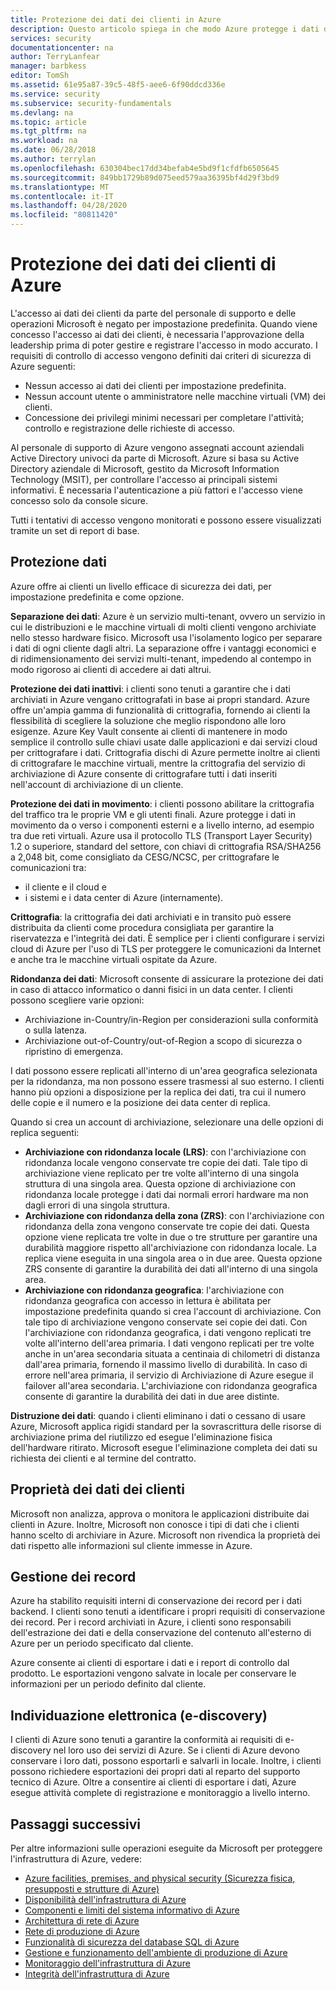 ```yaml
---
title: Protezione dei dati dei clienti in Azure
description: Questo articolo spiega in che modo Azure protegge i dati dei clienti.
services: security
documentationcenter: na
author: TerryLanfear
manager: barbkess
editor: TomSh
ms.assetid: 61e95a87-39c5-48f5-aee6-6f90ddcd336e
ms.service: security
ms.subservice: security-fundamentals
ms.devlang: na
ms.topic: article
ms.tgt_pltfrm: na
ms.workload: na
ms.date: 06/28/2018
ms.author: terrylan
ms.openlocfilehash: 630304bec17dd34befab4e5bd9f1cfdfb6505645
ms.sourcegitcommit: 849bb1729b89d075eed579aa36395bf4d29f3bd9
ms.translationtype: MT
ms.contentlocale: it-IT
ms.lasthandoff: 04/28/2020
ms.locfileid: "80811420"
---
```

# <a name="azure-customer-data-protection"></a>Protezione dei dati dei clienti di Azure   
L'accesso ai dati dei clienti da parte del personale di supporto e delle operazioni Microsoft è negato per impostazione predefinita. Quando viene concesso l'accesso ai dati dei clienti, è necessaria l'approvazione della leadership prima di poter gestire e registrare l'accesso in modo accurato. I requisiti di controllo di accesso vengono definiti dai criteri di sicurezza di Azure seguenti:

- Nessun accesso ai dati dei clienti per impostazione predefinita.
- Nessun account utente o amministratore nelle macchine virtuali (VM) dei clienti.
- Concessione dei privilegi minimi necessari per completare l'attività; controllo e registrazione delle richieste di accesso.

Al personale di supporto di Azure vengono assegnati account aziendali Active Directory univoci da parte di Microsoft. Azure si basa su Active Directory aziendale di Microsoft, gestito da Microsoft Information Technology (MSIT), per controllare l'accesso ai principali sistemi informativi. È necessaria l'autenticazione a più fattori e l'accesso viene concesso solo da console sicure.

Tutti i tentativi di accesso vengono monitorati e possono essere visualizzati tramite un set di report di base.

## <a name="data-protection"></a>Protezione dati
Azure offre ai clienti un livello efficace di sicurezza dei dati, per impostazione predefinita e come opzione.

**Separazione dei dati**: Azure è un servizio multi-tenant, ovvero un servizio in cui le distribuzioni e le macchine virtuali di molti clienti vengono archiviate nello stesso hardware fisico. Microsoft usa l'isolamento logico per separare i dati di ogni cliente dagli altri. La separazione offre i vantaggi economici e di ridimensionamento dei servizi multi-tenant, impedendo al contempo in modo rigoroso ai clienti di accedere ai dati altrui.

**Protezione dei dati inattivi**: i clienti sono tenuti a garantire che i dati archiviati in Azure vengano crittografati in base ai propri standard. Azure offre un'ampia gamma di funzionalità di crittografia, fornendo ai clienti la flessibilità di scegliere la soluzione che meglio rispondono alle loro esigenze. Azure Key Vault consente ai clienti di mantenere in modo semplice il controllo sulle chiavi usate dalle applicazioni e dai servizi cloud per crittografare i dati. Crittografia dischi di Azure permette inoltre ai clienti di crittografare le macchine virtuali, mentre la crittografia del servizio di archiviazione di Azure consente di crittografare tutti i dati inseriti nell'account di archiviazione di un cliente.

**Protezione dei dati in movimento**: i clienti possono abilitare la crittografia del traffico tra le proprie VM e gli utenti finali. Azure protegge i dati in movimento da o verso i componenti esterni e a livello interno, ad esempio tra due reti virtuali. Azure usa il protocollo TLS (Transport Layer Security) 1.2 o superiore, standard del settore, con chiavi di crittografia RSA/SHA256 a 2,048 bit, come consigliato da CESG/NCSC, per crittografare le comunicazioni tra:

- il cliente e il cloud e
- i sistemi e i data center di Azure (internamente).

**Crittografia**: la crittografia dei dati archiviati e in transito può essere distribuita da clienti come procedura consigliata per garantire la riservatezza e l'integrità dei dati. È semplice per i clienti configurare i servizi cloud di Azure per l'uso di TLS per proteggere le comunicazioni da Internet e anche tra le macchine virtuali ospitate da Azure.

**Ridondanza dei dati**: Microsoft consente di assicurare la protezione dei dati in caso di attacco informatico o danni fisici in un data center. I clienti possono scegliere varie opzioni:

- Archiviazione in-Country/in-Region per considerazioni sulla conformità o sulla latenza.
- Archiviazione out-of-Country/out-of-Region a scopo di sicurezza o ripristino di emergenza.

I dati possono essere replicati all'interno di un'area geografica selezionata per la ridondanza, ma non possono essere trasmessi al suo esterno. I clienti hanno più opzioni a disposizione per la replica dei dati, tra cui il numero delle copie e il numero e la posizione dei data center di replica.

Quando si crea un account di archiviazione, selezionare una delle opzioni di replica seguenti:

- **Archiviazione con ridondanza locale (LRS)**: con l'archiviazione con ridondanza locale vengono conservate tre copie dei dati. Tale tipo di archiviazione viene replicato per tre volte all'interno di una singola struttura di una singola area. Questa opzione di archiviazione con ridondanza locale protegge i dati dai normali errori hardware ma non dagli errori di una singola struttura.
- **Archiviazione con ridondanza della zona (ZRS)**: con l'archiviazione con ridondanza della zona vengono conservate tre copie dei dati. Questa opzione viene replicata tre volte in due o tre strutture per garantire una durabilità maggiore rispetto all'archiviazione con ridondanza locale. La replica viene eseguita in una singola area o in due aree. Questa opzione ZRS consente di garantire la durabilità dei dati all'interno di una singola area.
- **Archiviazione con ridondanza geografica**: l'archiviazione con ridondanza geografica con accesso in lettura è abilitata per impostazione predefinita quando si crea l'account di archiviazione. Con tale tipo di archiviazione vengono conservate sei copie dei dati. Con l'archiviazione con ridondanza geografica, i dati vengono replicati tre volte all'interno dell'area primaria. I dati vengono replicati per tre volte anche in un'area secondaria situata a centinaia di chilometri di distanza dall'area primaria, fornendo il massimo livello di durabilità. In caso di errore nell'area primaria, il servizio di Archiviazione di Azure esegue il failover all'area secondaria. L'archiviazione con ridondanza geografica consente di garantire la durabilità dei dati in due aree distinte.

**Distruzione dei dati**: quando i clienti eliminano i dati o cessano di usare Azure, Microsoft applica rigidi standard per la sovrascrittura delle risorse di archiviazione prima del riutilizzo ed esegue l'eliminazione fisica dell'hardware ritirato. Microsoft esegue l'eliminazione completa dei dati su richiesta dei clienti e al termine del contratto.

## <a name="customer-data-ownership"></a>Proprietà dei dati dei clienti
Microsoft non analizza, approva o monitora le applicazioni distribuite dai clienti in Azure. Inoltre, Microsoft non conosce i tipi di dati che i clienti hanno scelto di archiviare in Azure. Microsoft non rivendica la proprietà dei dati rispetto alle informazioni sul cliente immesse in Azure.

## <a name="records-management"></a>Gestione dei record
Azure ha stabilito requisiti interni di conservazione dei record per i dati backend. I clienti sono tenuti a identificare i propri requisiti di conservazione dei record. Per i record archiviati in Azure, i clienti sono responsabili dell'estrazione dei dati e della conservazione del contenuto all'esterno di Azure per un periodo specificato dal cliente.

Azure consente ai clienti di esportare i dati e i report di controllo dal prodotto. Le esportazioni vengono salvate in locale per conservare le informazioni per un periodo definito dal cliente.

## <a name="electronic-discovery-e-discovery"></a>Individuazione elettronica (e-discovery)
I clienti di Azure sono tenuti a garantire la conformità ai requisiti di e-discovery nel loro uso dei servizi di Azure. Se i clienti di Azure devono conservare i loro dati, possono esportarli e salvarli in locale. Inoltre, i clienti possono richiedere esportazioni dei propri dati al reparto del supporto tecnico di Azure. Oltre a consentire ai clienti di esportare i dati, Azure esegue attività complete di registrazione e monitoraggio a livello interno.

## <a name="next-steps"></a>Passaggi successivi
Per altre informazioni sulle operazioni eseguite da Microsoft per proteggere l'infrastruttura di Azure, vedere:

- [Azure facilities, premises, and physical security (Sicurezza fisica, presupposti e strutture di Azure)](physical-security.md)
- [Disponibilità dell'infrastruttura di Azure](infrastructure-availability.md)
- [Componenti e limiti del sistema informativo di Azure](infrastructure-components.md)
- [Architettura di rete di Azure](infrastructure-network.md)
- [Rete di produzione di Azure](production-network.md)
- [Funzionalità di sicurezza del database SQL di Azure](infrastructure-sql.md)
- [Gestione e funzionamento dell'ambiente di produzione di Azure](infrastructure-operations.md)
- [Monitoraggio dell'infrastruttura di Azure](infrastructure-monitoring.md)
- [Integrità dell'infrastruttura di Azure](infrastructure-integrity.md)
